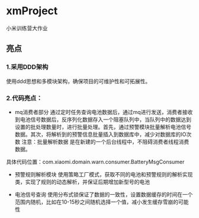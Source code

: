 # xmProject
小米训练营大作业

## 亮点

### 1.采用DDD架构
使用ddd思想和多模块架构，确保项目的可维护性和可拓展性。

### 2.代码亮点：
* mq消费者部分
通过定时任务查询电池数据后，通过mq进行发送，消费者接收到电池信号数据后，反序列化数据存入一个阻塞队列中，当队列中的数据达到设置的批处理数量时，进行批量处理。首先，通过预警模块批量解析电池信号数据。其次，将解析到的预警信息批量插入到数据库中，减少对数据库的IO次数
注意：批量解析数据 是在新建的一个后台线程中，不阻碍消费者线程消费数据。

具体代码位置：com.xiaomi.domain.warn.consumer.BatteryMsgConsumer


* 预警规则解析模块
使用策略工厂模式，获取不同的电池和预警规则的解析实现类，实现了规则的动态解析，并保证后期增加新型号的电池

* 电池信号查询
使用分布式锁保证了数据的一致性，设置数据缓存的时间在一个范围内随机，比如在10-15秒之间随机选择一个值，减小发生缓存雪崩的可能性

